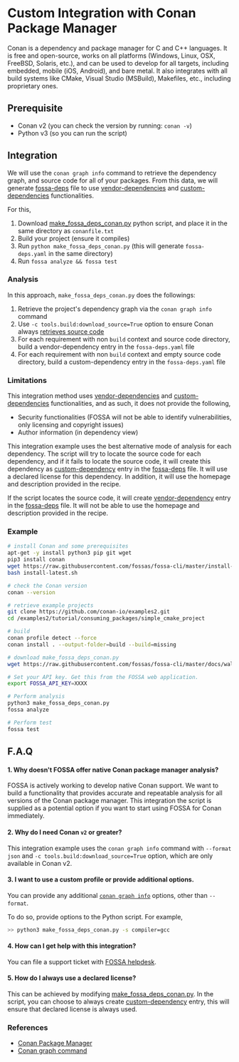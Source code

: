 # Custom Integration with Conan Package Manager

Conan is a dependency and package manager for C and C++ languages. It is free and open-source, works on all 
platforms (Windows, Linux, OSX, FreeBSD, Solaris, etc.), and can be used to develop for all targets, including 
embedded, mobile (iOS, Android), and bare metal. It also integrates with all build systems like CMake, 
Visual Studio (MSBuild), Makefiles, etc., including proprietary ones.

## Prerequisite

- Conan v2 (you can check the version by running: `conan -v`)
- Python v3 (so you can run the script)

## Integration

We will use the `conan graph info` command to retrieve the dependency graph, and 
source code for all of your packages. From this data, we will generate
[fossa-deps](./../references/files/fossa-deps.md) file to use 
[vendor-dependencies](./../features/vendored-dependencies.md) and [custom-dependencies](../features/manual-dependencies.md)
functionalities.

For this,
1. Download [make_fossa_deps_conan.py](./make_fossa_deps_conan.py) python script, and place it in the same directory as `conanfile.txt`
2. Build your project (ensure it compiles)
3. Run `python make_fossa_deps_conan.py` (this will generate `fossa-deps.yaml` in the same directory)
4. Run `fossa analyze && fossa test`

### Analysis

In this approach, `make_fossa_deps_conan.py` does the followings:

1. Retrieve the project's dependency graph via the `conan graph info` command
2. Use `-c tools.build:download_source=True` option to ensure Conan always [retrieves source code](https://docs.conan.io/2.0/reference/conanfile/methods/source.html#forced-retrieval-of-sources)
3. For each requirement with non `build` context and source code directory, build a vendor-dependency entry in the `fossa-deps.yaml` file
4. For each requirement with non `build` context and empty source code directory, build a custom-dependency entry in the `fossa-deps.yaml` file

### Limitations

This integration method uses [vendor-dependencies](./../features/vendored-dependencies.md) and [custom-dependencies](../features/manual-dependencies.md)
functionalities, and as such, it does not provide the following,

- Security functionalities (FOSSA will not be able to identify vulnerabilities, only licensing and copyright issues)
- Author information (in dependency view)

This integration example uses the best alternative mode of analysis for each dependency. The script will try to
locate the source code for each dependency, and if it fails to locate the source code, it will create this dependency
as [custom-dependency](../features/manual-dependencies.md) entry in the [fossa-deps](./../references/files/fossa-deps.md) file.
It will use a declared license for this dependency. In addition, it will use the homepage and description provided in the recipe.

If the script locates the source code, it will create [vendor-dependency](./../features/vendored-dependencies.md) entry in
the [fossa-deps](./../references/files/fossa-deps.md) file. It will not be able to use the homepage and description provided in the
recipe.

### Example

```bash
# install Conan and some prerequisites
apt-get -y install python3 pip git wget
pip3 install conan
wget https://raw.githubusercontent.com/fossas/fossa-cli/master/install-latest.sh
bash install-latest.sh

# check the Conan version
conan --version

# retrieve example projects
git clone https://github.com/conan-io/examples2.git
cd /examples2/tutorial/consuming_packages/simple_cmake_project

# build
conan profile detect --force
conan install . --output-folder=build --build=missing

# download make_fossa_deps_conan.py
wget https://raw.githubusercontent.com/fossas/fossa-cli/master/docs/walkthroughs/make_fossa_deps_conan.py

# Set your API key. Get this from the FOSSA web application.
export FOSSA_API_KEY=XXXX

# Perform analysis
python3 make_fossa_deps_conan.py
fossa analyze

# Perform test
fossa test
```

## F.A.Q

#### 1. Why doesn't FOSSA offer native Conan package manager analysis?

FOSSA is actively working to develop native Conan support. We want to build a functionality that provides accurate and repeatable analysis for all versions of the Conan package manager. This integration
the script is supplied as a potential option if you want to start using FOSSA for Conan immediately. 

#### 2. Why do I need Conan `v2` or greater?

This integration example uses the `conan graph info` command with `--format json` and
`-c tools.build:download_source=True` option, which are only available in Conan v2.

#### 3. I want to use a custom profile or provide additional options. 

You can provide any additional [`conan graph info`](https://docs.conan.io/2.0/reference/commands/graph/info.html) options, 
other than `--format`. 

To do so, provide options to the Python script. For example, 

```bash
>> python3 make_fossa_deps_conan.py -s compiler=gcc
```

#### 4. How can I get help with this integration?

You can file a support ticket with [FOSSA helpdesk](https://support.fossa.com/hc/en-us).

#### 5. How do I always use a declared license?

This can be achieved by modifying [make_fossa_deps_conan.py](./make_fossa_deps_conan.py). In the script,
you can choose to always create [custom-dependency](../features/manual-dependencies.md) entry, this will ensure
that declared license is always used.

### References

- [Conan Package Manager](https://docs.conan.io)
- [Conan graph command](https://docs.conan.io/2.0/reference/commands/graph/info.html)

